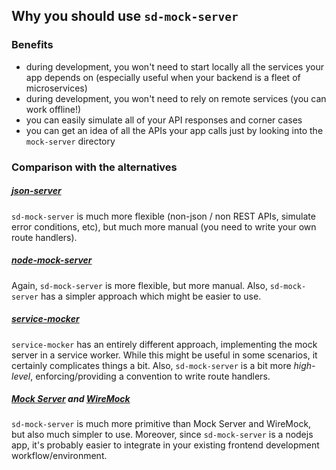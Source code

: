 ## Why you should use `sd-mock-server`

### Benefits

- during development, you won't need to start locally all the services your app
  depends on (especially useful when your backend is a fleet of microservices)
- during development, you won't need to rely on remote services (you can work
  offline!)
- you can easily simulate all of your API responses and corner cases
- you can get an idea of all the APIs your app calls just by looking into the
  `mock-server` directory

### Comparison with the alternatives

##### [json-server](https://github.com/typicode/json-server)

`sd-mock-server` is much more flexible (non-json / non REST APIs, simulate error
conditions, etc), but much more manual (you need to write your own route
handlers).

##### [node-mock-server](https://github.com/smollweide/node-mock-server)

Again, `sd-mock-server` is more flexible, but more manual. Also,
`sd-mock-server` has a simpler approach which might be easier to use.

##### [service-mocker](https://github.com/service-mocker/service-mocker)

`service-mocker` has an entirely different approach, implementing the mock
server in a service worker. While this might be useful in some scenarios, it
certainly complicates things a bit. Also, `sd-mock-server` is a bit more
_high-level_, enforcing/providing a convention to write route handlers.

##### [Mock Server](http://www.mock-server.com/) and [WireMock](http://wiremock.org/)

`sd-mock-server` is much more primitive than Mock Server and WireMock, but also
much simpler to use. Moreover, since `sd-mock-server` is a nodejs app, it's
probably easier to integrate in your existing frontend development
workflow/environment.
